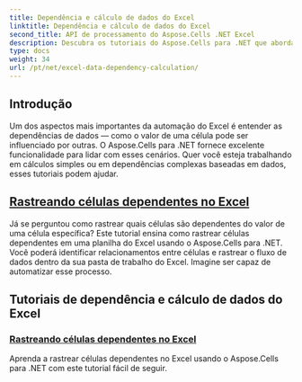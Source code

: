 ```yaml
---
title: Dependência e cálculo de dados do Excel
linktitle: Dependência e cálculo de dados do Excel
second_title: API de processamento do Aspose.Cells .NET Excel
description: Descubra os tutoriais do Aspose.Cells para .NET que abordam dependências de dados e cálculos do Excel, incluindo rastreamento de células dependentes, para aprimorar suas habilidades de automação do Excel.
type: docs
weight: 34
url: /pt/net/excel-data-dependency-calculation/
---
```


## Introdução
Um dos aspectos mais importantes da automação do Excel é entender as dependências de dados — como o valor de uma célula pode ser influenciado por outras. O Aspose.Cells para .NET fornece excelente funcionalidade para lidar com esses cenários. Quer você esteja trabalhando em cálculos simples ou em dependências complexas baseadas em dados, esses tutoriais podem ajudar.

## [Rastreando células dependentes no Excel](./tracing-dependent-cells-in-excel/)

Já se perguntou como rastrear quais células são dependentes do valor de uma célula específica? Este tutorial ensina como rastrear células dependentes em uma planilha do Excel usando o Aspose.Cells para .NET. Você poderá identificar relacionamentos entre células e rastrear o fluxo de dados dentro da sua pasta de trabalho do Excel. Imagine ser capaz de automatizar esse processo.

## Tutoriais de dependência e cálculo de dados do Excel
### [Rastreando células dependentes no Excel](./tracing-dependent-cells-in-excel/)
Aprenda a rastrear células dependentes no Excel usando o Aspose.Cells para .NET com este tutorial fácil de seguir.